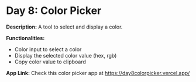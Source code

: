 # Day 8: Color Picker

**Description:** A tool to select and display a color.

**Functionalities:**

- Color input to select a color
- Display the selected color value (hex, rgb)
- Copy color value to clipboard

**App Link:** Check this color picker app at https://day8colorpicker.vercel.app/
